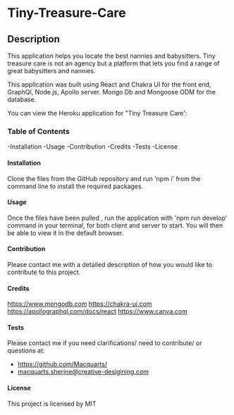 # Tiny-Treasure-Care

## Description
This application helps you locate the best nannies and babysitters. Tiny treasure care is not an agency but a platform that lets you find a range of great babysitters and nannies. 

This application was built using React and Chakra UI for the front end, GraphQl, Node.js, Apollo server. Mongo Db and Mongoose ODM for the database. 

You can view the Heroku application for "Tiny Treasure Care':  

### Table of Contents

-Installation
-Usage
-Contribution
-Credits
-Tests
-License


#### Installation

  Clone the files from the GitHub repository and run 'npm i' from the command line to install the required packages.

#### Usage
 Once the files have been pulled , run the application  with 'npm run develop'  command in your terminal, for both client and server to start. You will then be able to view it in the default browser. 

#### Contribution

Please contact me with a detailed description of how you would like to contribute to this project.

#### Credits

https://www.mongodb.com
https://chakra-ui.com
https://apollographql.com/docs/react
https://www.canva.com


#### Tests
  
Please contact me if you need clarifications/ need to contribute/ or questions at:
- https://github.com/Macquarts/
- macquarts.sherine@creative-desigining.com

#### License

This project is licensed by MIT




